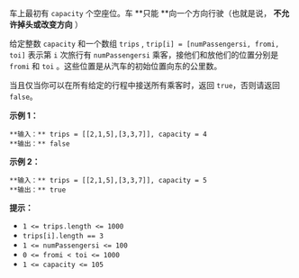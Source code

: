 车上最初有 `capacity` 个空座位。车  **只能  **向一个方向行驶（也就是说， **不允许掉头或改变方向** ）

给定整数 `capacity` 和一个数组 `trips` ,  `trip[i] = [numPassengersi, fromi, toi]` 表示第
`i` 次旅行有 `numPassengersi` 乘客，接他们和放他们的位置分别是 `fromi` 和 `toi`
。这些位置是从汽车的初始位置向东的公里数。

当且仅当你可以在所有给定的行程中接送所有乘客时，返回 `true`，否则请返回 `false`。



**示例 1：**

    
    
    **输入：** trips = [[2,1,5],[3,3,7]], capacity = 4
    **输出：** false
    

**示例 2：**

    
    
    **输入：** trips = [[2,1,5],[3,3,7]], capacity = 5
    **输出：** true
    



**提示：**

  * `1 <= trips.length <= 1000`
  * `trips[i].length == 3`
  * `1 <= numPassengersi <= 100`
  * `0 <= fromi < toi <= 1000`
  * `1 <= capacity <= 105`

